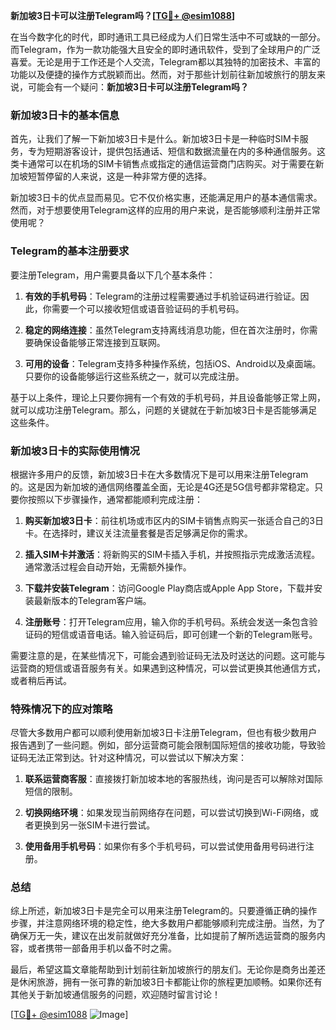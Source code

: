 **新加坡3日卡可以注册Telegram吗？[[TG💪+ @esim1088](https://t.me/s/esim1088)]**

在当今数字化的时代，即时通讯工具已经成为人们日常生活中不可或缺的一部分。而Telegram，作为一款功能强大且安全的即时通讯软件，受到了全球用户的广泛喜爱。无论是用于工作还是个人交流，Telegram都以其独特的加密技术、丰富的功能以及便捷的操作方式脱颖而出。然而，对于那些计划前往新加坡旅行的朋友来说，可能会有一个疑问：**新加坡3日卡可以注册Telegram吗？**

### 新加坡3日卡的基本信息

首先，让我们了解一下新加坡3日卡是什么。新加坡3日卡是一种临时SIM卡服务，专为短期游客设计，提供包括通话、短信和数据流量在内的多种通信服务。这类卡通常可以在机场的SIM卡销售点或指定的通信运营商门店购买。对于需要在新加坡短暂停留的人来说，这是一种非常方便的选择。

新加坡3日卡的优点显而易见。它不仅价格实惠，还能满足用户的基本通信需求。然而，对于想要使用Telegram这样的应用的用户来说，是否能够顺利注册并正常使用呢？

### Telegram的基本注册要求

要注册Telegram，用户需要具备以下几个基本条件：

1. **有效的手机号码**：Telegram的注册过程需要通过手机验证码进行验证。因此，你需要一个可以接收短信或语音验证码的手机号码。
   
2. **稳定的网络连接**：虽然Telegram支持离线消息功能，但在首次注册时，你需要确保设备能够正常连接到互联网。

3. **可用的设备**：Telegram支持多种操作系统，包括iOS、Android以及桌面端。只要你的设备能够运行这些系统之一，就可以完成注册。

基于以上条件，理论上只要你拥有一个有效的手机号码，并且设备能够正常上网，就可以成功注册Telegram。那么，问题的关键就在于新加坡3日卡是否能够满足这些条件。

### 新加坡3日卡的实际使用情况

根据许多用户的反馈，新加坡3日卡在大多数情况下是可以用来注册Telegram的。这是因为新加坡的通信网络覆盖全面，无论是4G还是5G信号都非常稳定。只要你按照以下步骤操作，通常都能顺利完成注册：

1. **购买新加坡3日卡**：前往机场或市区内的SIM卡销售点购买一张适合自己的3日卡。在选择时，建议关注流量套餐是否足够满足你的需求。

2. **插入SIM卡并激活**：将新购买的SIM卡插入手机，并按照指示完成激活流程。通常激活过程会自动开始，无需额外操作。

3. **下载并安装Telegram**：访问Google Play商店或Apple App Store，下载并安装最新版本的Telegram客户端。

4. **注册账号**：打开Telegram应用，输入你的手机号码。系统会发送一条包含验证码的短信或语音电话。输入验证码后，即可创建一个新的Telegram账号。

需要注意的是，在某些情况下，可能会遇到验证码无法及时送达的问题。这可能与运营商的短信或语音服务有关。如果遇到这种情况，可以尝试更换其他通信方式，或者稍后再试。

### 特殊情况下的应对策略

尽管大多数用户都可以顺利使用新加坡3日卡注册Telegram，但也有极少数用户报告遇到了一些问题。例如，部分运营商可能会限制国际短信的接收功能，导致验证码无法正常到达。针对这种情况，可以尝试以下解决方案：

1. **联系运营商客服**：直接拨打新加坡本地的客服热线，询问是否可以解除对国际短信的限制。

2. **切换网络环境**：如果发现当前网络存在问题，可以尝试切换到Wi-Fi网络，或者更换到另一张SIM卡进行尝试。

3. **使用备用手机号码**：如果你有多个手机号码，可以尝试使用备用号码进行注册。

### 总结

综上所述，新加坡3日卡是完全可以用来注册Telegram的。只要遵循正确的操作步骤，并注意网络环境的稳定性，绝大多数用户都能够顺利完成注册。当然，为了确保万无一失，建议在出发前就做好充分准备，比如提前了解所选运营商的服务内容，或者携带一部备用手机以备不时之需。

最后，希望这篇文章能帮助到计划前往新加坡旅行的朋友们。无论你是商务出差还是休闲旅游，拥有一张可靠的新加坡3日卡都能让你的旅程更加顺畅。如果你还有其他关于新加坡通信服务的问题，欢迎随时留言讨论！

[[TG💪+ @esim1088](https://t.me/s/esim1088) ![Image](https://i.postimg.cc/4NQfJmqS/Snipaste-2025-05-13-00-14-12.png)]